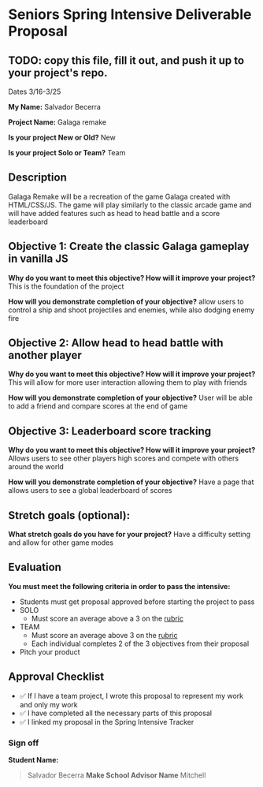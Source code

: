 # Seniors Spring Intensive Deliverable Proposal 

## TODO: copy this file, fill it out, and push it up to your project's repo.

Dates 3/16-3/25

**My Name:** Salvador Becerra


**Project Name:** Galaga remake


**Is your project New or Old?** New


**Is your project Solo or Team?** Team


## Description

Galaga Remake will be a recreation of the game Galaga created with HTML/CSS/JS. The game will play similarly to the 
classic arcade game and will have added features such as head to head battle and a score leaderboard

## Objective 1: Create the classic Galaga gameplay in vanilla JS

**Why do you want to meet this objective? How will it improve your project?** 
This is the foundation of the project

**How will you demonstrate completion of your objective?** 
allow users to control a ship and shoot projectiles and enemies, while also dodging enemy fire

## Objective 2: Allow head to head battle with another player
**Why do you want to meet this objective? How will it improve your project?** 
This will allow for more user interaction allowing them to play with friends

**How will you demonstrate completion of your objective?** 
User will be able to add a friend and compare scores at the end of game

## Objective 3: Leaderboard score tracking
**Why do you want to meet this objective? How will it improve your project?** 
Allows users to see other players high scores and compete with others around the world

**How will you demonstrate completion of your objective?** 
Have a page that allows users to see a global leaderboard of scores

## Stretch goals (optional):

**What stretch goals do you have for your project?**
Have a difficulty setting and allow for other game modes

## Evaluation

**You must meet the following criteria in order to pass the intensive:**

- Students must get proposal approved before starting the project to pass
- SOLO
    - Must score an average above a 3 on the [rubric]
- TEAM
    - Must score an average above 3 on the [rubric]
    - Each individual completes 2 of the 3 objectives from their proposal
- Pitch your product


[rubric]:https://docs.google.com/document/d/1IOQDmohLBEBT-hyr-2vgw1mbZUNsq3fHxVfH0oRmVt0/edit



## Approval Checklist
- ✅ If I have a team project, I wrote this proposal to represent my work and only my work
- ✅ I have completed all the necessary parts of this proposal
- ✅ I linked my proposal in the Spring Intensive Tracker

### Sign off

**Student Name:**                
> Salvador Becerra
**Make School Advisor Name**
> Mitchell